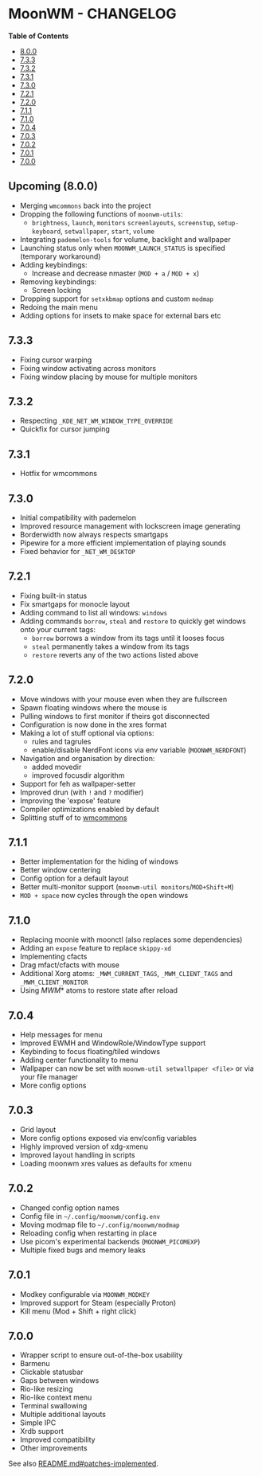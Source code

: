 # MoonWM - CHANGELOG

<!-- START doctoc.sh generated TOC please keep comment here to allow auto update -->
<!-- DO NOT EDIT THIS SECTION, INSTEAD RE-RUN doctoc.sh TO UPDATE -->
**Table of Contents**

- [8.0.0](#800)
- [7.3.3](#733)
- [7.3.2](#732)
- [7.3.1](#731)
- [7.3.0](#730)
- [7.2.1](#721)
- [7.2.0](#720)
- [7.1.1](#711)
- [7.1.0](#710)
- [7.0.4](#704)
- [7.0.3](#703)
- [7.0.2](#702)
- [7.0.1](#701)
- [7.0.0](#700)

<!-- END doctoc.sh generated TOC please keep comment here to allow auto update -->

## Upcoming (8.0.0)
* Merging `wmcommons` back into the project
* Dropping the following functions of `moonwm-utils`:
    * `brightness`, `launch`, `monitors` `screenlayouts`, `screenstup`, `setup-keyboard`, `setwallpaper`, `start`, `volume`
* Integrating `pademelon-tools` for volume, backlight and wallpaper
* Launching status only when `MOONWM_LAUNCH_STATUS` is specified (temporary workaround)
* Adding keybindings:
    * Increase and decrease nmaster (`MOD + a` / `MOD + x`)
* Removing keybindings:
    * Screen locking
* Dropping support for `setxkbmap` options and custom `modmap`
* Redoing the main menu
* Adding options for insets to make space for external bars etc

## 7.3.3
* Fixing cursor warping
* Fixing window activating across monitors
* Fixing window placing by mouse for multiple monitors

## 7.3.2
* Respecting `_KDE_NET_WM_WINDOW_TYPE_OVERRIDE`
* Quickfix for cursor jumping

## 7.3.1
* Hotfix for wmcommons

## 7.3.0
* Initial compatibility with pademelon
* Improved resource management with lockscreen image generating
* Borderwidth now always respects smartgaps
* Pipewire for a more efficient implementation of playing sounds
* Fixed behavior for `_NET_WM_DESKTOP`

## 7.2.1
* Fixing built-in status
* Fix smartgaps for monocle layout
* Adding command to list all windows: `windows`
* Adding commands `borrow`, `steal` and `restore` to quickly get windows onto your current tags:
    * `borrow` borrows a window from its tags until it looses focus
    * `steal` permanently takes a window from its tags
    * `restore` reverts any of the two actions listed above

## 7.2.0
* Move windows with your mouse even when they are fullscreen
* Spawn floating windows where the mouse is
* Pulling windows to first monitor if theirs got disconnected
* Configuration is now done in the xres format
* Making a lot of stuff optional via options:
    * rules and tagrules
    * enable/disable NerdFont icons via env variable (`MOONWM_NERDFONT`)
* Navigation and organisation by direction:
    * added movedir
    * improved focusdir algorithm
* Support for feh as wallpaper-setter
* Improved drun (with `!` and `?` modifier)
* Improving the 'expose' feature
* Compiler optimizations enabled by default
* Splitting stuff of to [wmcommons](https://github.com/jzbor/wmcommons)

## 7.1.1
* Better implementation for the hiding of windows
* Better window centering
* Config option for a default layout
* Better multi-monitor support (`moonwm-util monitors`/`MOD+Shift+M`)
* `MOD + space` now cycles through the open windows

## 7.1.0
* Replacing moonie with moonctl (also replaces some dependencies)
* Adding an `expose` feature to replace `skippy-xd`
* Implementing cfacts
* Drag mfact/cfacts with mouse
* Additional Xorg atoms: `_MWM_CURRENT_TAGS`, `_MWM_CLIENT_TAGS` and `_MWM_CLIENT_MONITOR`
* Using _MWM_* atoms to restore state after reload

## 7.0.4
* Help messages for menu
* Improved EWMH and WindowRole/WindowType support
* Keybinding to focus floating/tiled windows
* Adding center functionality to menu
* Wallpaper can now be set with `moonwm-util setwallpaper <file>` or via your file manager
* More config options

## 7.0.3
* Grid layout
* More config options exposed via env/config variables
* Highly improved version of xdg-xmenu
* Improved layout handling in scripts
* Loading moonwm xres values as defaults for xmenu

## 7.0.2
* Changed config option names
* Config file in `~/.config/moonwm/config.env`
* Moving modmap file to `~/.config/moonwm/modmap`
* Reloading config when restarting in place
* Use picom's experimental backends (`MOONWM_PICOMEXP`)
* Multiple fixed bugs and memory leaks

## 7.0.1
* Modkey configurable via `MOONWM_MODKEY`
* Improved support for Steam (especially Proton)
* Kill menu (Mod + Shift + right click)

## 7.0.0
* Wrapper script to ensure out-of-the-box usability
* Barmenu
* Clickable statusbar
* Gaps between windows
* Rio-like resizing
* Rio-like context menu
* Terminal swallowing
* Multiple additional layouts
* Simple IPC
* Xrdb support
* Improved compatibility
* Other improvements

See also [README.md#patches-implemented](./README.md#patches-implemented).
